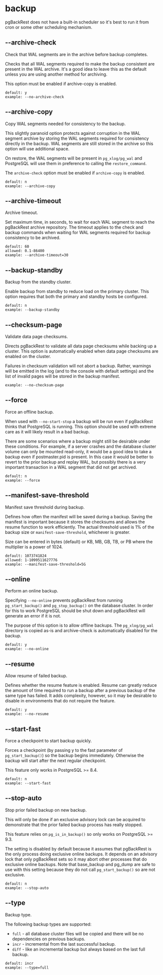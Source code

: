 # backup

pgBackRest does not have a built-in scheduler so it's best to run it from cron or some other scheduling mechanism.

## --archive-check

Check that WAL segments are in the archive before backup completes.

Checks that all WAL segments required to make the backup consistent are present in the WAL archive. It's a good idea to leave this as the default unless you are using another method for archiving.

This option must be enabled if archive-copy is enabled.

```
default: y
example: --no-archive-check
```

## --archive-copy

Copy WAL segments needed for consistency to the backup.

This slightly paranoid option protects against corruption in the WAL segment archive by storing the WAL segments required for consistency directly in the backup. WAL segments are still stored in the archive so this option will use additional space.

On restore, the WAL segments will be present in `pg_xlog/pg_wal` and PostgreSQL will use them in preference to calling the `restore_command`.

The `archive-check` option must be enabled if `archive-copy` is enabled.

```
default: n
example: --archive-copy
```

## --archive-timeout

Archive timeout.

Set maximum time, in seconds, to wait for each WAL segment to reach the pgBackRest archive repository. The timeout applies to the check and backup commands when waiting for WAL segments required for backup consistency to be archived.

```
default: 60
allowed: 0.1-86400
example: --archive-timeout=30
```

## --backup-standby

Backup from the standby cluster.

Enable backup from standby to reduce load on the primary cluster. This option requires that both the primary and standby hosts be configured.

```
default: n
example: --backup-standby
```

## --checksum-page

Validate data page checksums.

Directs pgBackRest to validate all data page checksums while backing up a cluster. This option is automatically enabled when data page checksums are enabled on the cluster.

Failures in checksum validation will not abort a backup. Rather, warnings will be emitted in the log (and to the console with default settings) and the list of invalid pages will be stored in the backup manifest.

```
example: --no-checksum-page
```

## --force

Force an offline backup.

When used with `--no-start-stop` a backup will be run even if pgBackRest thinks that PostgreSQL is running. This option should be used with extreme care as it will likely result in a bad backup.

There are some scenarios where a backup might still be desirable under these conditions. For example, if a server crashes and the database cluster volume can only be mounted read-only, it would be a good idea to take a backup even if postmaster.pid is present. In this case it would be better to revert to the prior backup and replay WAL, but possibly there is a very important transaction in a WAL segment that did not get archived.

```
default: n
example: --force
```

## --manifest-save-threshold

Manifest save threshold during backup.

Defines how often the manifest will be saved during a backup. Saving the manifest is important because it stores the checksums and allows the resume function to work efficiently. The actual threshold used is 1% of the backup size or `manifest-save-threshold`, whichever is greater.

Size can be entered in bytes (default) or KB, MB, GB, TB, or PB where the multiplier is a power of 1024.

```
default: 1073741824
allowed: 1-1099511627776
example: --manifest-save-threshold=5G
```

## --online

Perform an online backup.

Specifying `--no-online` prevents pgBackRest from running `pg_start_backup()` and `pg_stop_backup()` on the database cluster. In order for this to work PostgreSQL should be shut down and pgBackRest will generate an error if it is not.

The purpose of this option is to allow offline backups. The `pg_xlog/pg_wal` directory is copied as-is and archive-check is automatically disabled for the backup.

```
default: y
example: --no-online
```

## --resume

Allow resume of failed backup.

Defines whether the resume feature is enabled. Resume can greatly reduce the amount of time required to run a backup after a previous backup of the same type has failed. It adds complexity, however, so it may be desirable to disable in environments that do not require the feature.

```
default: y
example: --no-resume
```

## --start-fast

Force a checkpoint to start backup quickly.

Forces a checkpoint (by passing y to the fast parameter of `pg_start_backup()`) so the backup begins immediately. Otherwise the backup will start after the next regular checkpoint.

This feature only works in PostgreSQL >= 8.4.

```
default: n
example: --start-fast
```

## --stop-auto

Stop prior failed backup on new backup.

This will only be done if an exclusive advisory lock can be acquired to demonstrate that the prior failed backup process has really stopped.

This feature relies on `pg_is_in_backup()` so only works on PostgreSQL >= 9.3.

The setting is disabled by default because it assumes that pgBackRest is the only process doing exclusive online backups. It depends on an advisory lock that only pgBackRest sets so it may abort other processes that do exclusive online backups. Note that base_backup and pg_dump are safe to use with this setting because they do not call `pg_start_backup()` so are not exclusive.

```
default: n
example: --stop-auto
```

## --type

Backup type.

The following backup types are supported:

- `full` - all database cluster files will be copied and there will be no dependencies on previous backups.
- `incr` - incremental from the last successful backup.
- `diff` - like an incremental backup but always based on the last full backup.

```
default: incr
example: --type=full
```
